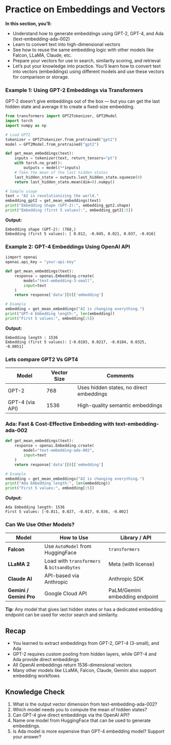 # Practice on Embeddings and Vectors

**In this section, you’ll:**
- Understand how to generate embeddings using GPT-2, GPT-4, and Ada (text-embedding-ada-002)
- Learn to convert text into high-dimensional vectors
- See how to reuse the same embedding logic with other models like Falcon, LLaMA, Claude, etc.
- Prepare your vectors for use in search, similarity scoring, and retrieval
- Let’s put your knowledge into practice. You’ll learn how to convert text into vectors (embeddings) using different models and use these vectors for comparison or storage.

### Example 1: Using GPT-2 Embeddings via Transformers
GPT-2 doesn’t give embeddings out of the box — but you can get the last hidden state and average it to create a fixed-size embedding.
```python
from transformers import GPT2Tokenizer, GPT2Model
import torch
import numpy as np

# Load GPT2
tokenizer = GPT2Tokenizer.from_pretrained("gpt2")
model = GPT2Model.from_pretrained("gpt2")

def get_mean_embeddings(text):
    inputs = tokenizer(text, return_tensors="pt")
    with torch.no_grad():
        outputs = model(**inputs)
    # Take the mean of the last hidden states
    last_hidden_state = outputs.last_hidden_state.squeeze(0)
    return last_hidden_state.mean(dim=0).numpy()

# Sample usage
text = "AI is revolutionizing the world."
embedding_gpt2 = get_mean_embeddings(text)
print("Embedding shape (GPT-2):", embedding_gpt2.shape)
print("Embedding (first 5 values):", embedding_gpt2[:5])
```
**Output:**
```
Embedding shape (GPT-2): (768,)
Embedding (first 5 values): [ 0.012, -0.045, 0.021, 0.037, -0.016]
```
### Example 2: GPT-4 Embeddings Using OpenAI API

```python
iimport openai
openai.api_key = "your-api-key"

def get_mean_embeddings(text):
    response = openai.Embedding.create(
        model="text-embedding-3-small",
        input=text
    )
    return response['data'][0]['embedding']

# Example
embedding = get_mean_embeddings("AI is changing everything.")
print("GPT-4 Embedding length:", len(embedding))
print("First 5 values:", embedding[:5])
```
**Output:**
```
Embedding length : 1536
Embedding (first 5 values): [-0.0103, 0.0217, -0.0184, 0.0325, -0.0051]
```
### Lets compare GPT2 Vs GPT4
| Model           | Vector Size | Comments                                 |
| --------------- | ----------- | ---------------------------------------- |
| GPT-2           | 768         | Uses hidden states, no direct embeddings |
| GPT-4 (via API) | 1536        | High-quality semantic embeddings         |

### Ada: Fast & Cost-Effective Embedding with text-embedding-ada-002
```python
def get_mean_embeddings(text):
    response = openai.Embedding.create(
        model="text-embedding-ada-002",
        input=text
    )
    return response['data'][0]['embedding']

# Example
embedding = get_mean_embeddings("AI is changing everything.")
print("Ada Embedding length:", len(embedding))
print("First 5 values:", embedding[:5])
```
**Output:**
```
Ada Embedding length: 1536
First 5 values: [-0.011, 0.027, -0.017, 0.036, -0.002]
```

### Can We Use Other Models?
| Model                   | How to Use                                | Library / API                  |
| ----------------------- | ----------------------------------------- | ------------------------------ |
| **Falcon**              | Use `AutoModel` from HuggingFace          | `transformers`                 |
| **LLaMA 2**             | Load with `transformers` & `bitsandbytes` | Meta (with license)            |
| **Claude AI**           | API-based via Anthropic                   | Anthropic SDK                  |
| **Gemini / Gemini Pro** | Google Cloud API                          | PaLM/Gemini embedding endpoint |

**Tip**: Any model that gives last hidden states or has a dedicated embedding endpoint can be used for vector search and similarity.

## Recap 
- You learned to extract embeddings from GPT-2, GPT-4 (3-small), and Ada
- GPT-2 requires custom pooling from hidden layers, while GPT-4 and Ada provide direct embeddings
- All OpenAI embeddings return 1536-dimensional vectors
- Many other models like LLaMA, Falcon, Claude, Gemini also support embedding workflows

## Knowledge Check
1. What is the output vector dimension from text-embedding-ada-002?
2. Which model needs you to compute the mean of hidden states?
3. Can GPT-4 give direct embeddings via the OpenAI API?
4. Name one model from HuggingFace that can be used to generate embeddings.
5. Is Ada model is more expensive than GPT-4 embedding model? Support your answer?
